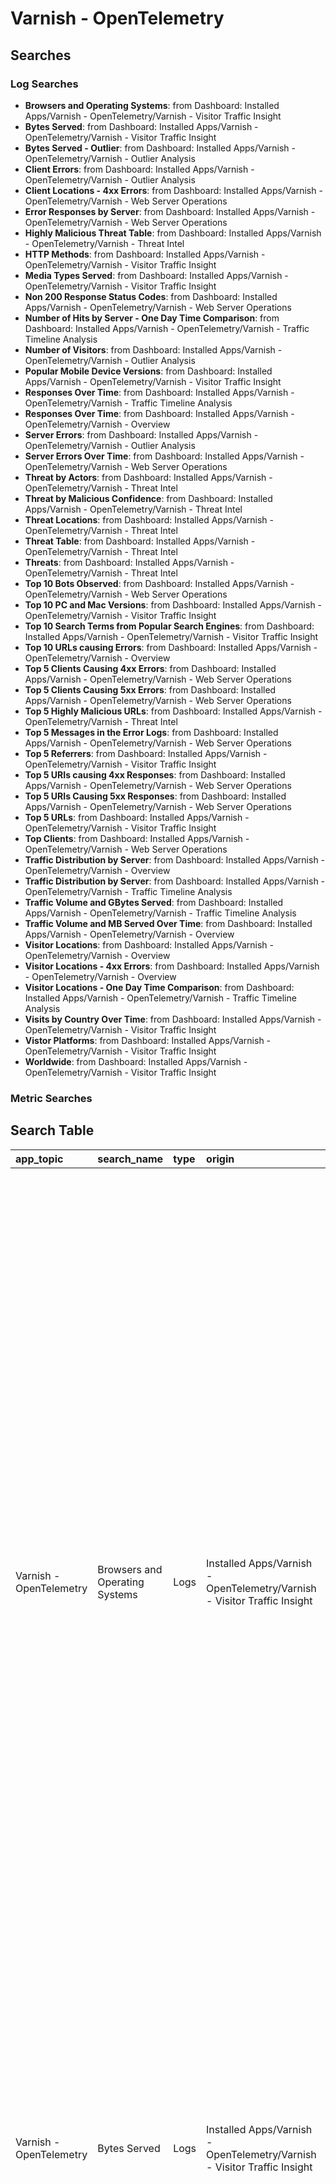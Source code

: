 # Varnish - OpenTelemetry

## Searches

### Log Searches

- **Browsers and Operating Systems**: from Dashboard: Installed Apps/Varnish - OpenTelemetry/Varnish - Visitor Traffic Insight 
- **Bytes Served**: from Dashboard: Installed Apps/Varnish - OpenTelemetry/Varnish - Visitor Traffic Insight 
- **Bytes Served - Outlier**: from Dashboard: Installed Apps/Varnish - OpenTelemetry/Varnish - Outlier Analysis 
- **Client Errors**: from Dashboard: Installed Apps/Varnish - OpenTelemetry/Varnish - Outlier Analysis 
- **Client Locations - 4xx Errors**: from Dashboard: Installed Apps/Varnish - OpenTelemetry/Varnish - Web Server Operations 
- **Error Responses by Server**: from Dashboard: Installed Apps/Varnish - OpenTelemetry/Varnish - Web Server Operations 
- **Highly Malicious Threat Table**: from Dashboard: Installed Apps/Varnish - OpenTelemetry/Varnish - Threat Intel 
- **HTTP Methods**: from Dashboard: Installed Apps/Varnish - OpenTelemetry/Varnish - Visitor Traffic Insight 
- **Media Types Served**: from Dashboard: Installed Apps/Varnish - OpenTelemetry/Varnish - Visitor Traffic Insight 
- **Non 200 Response Status Codes**: from Dashboard: Installed Apps/Varnish - OpenTelemetry/Varnish - Web Server Operations 
- **Number of Hits by Server - One Day Time Comparison**: from Dashboard: Installed Apps/Varnish - OpenTelemetry/Varnish  - Traffic Timeline Analysis 
- **Number of Visitors**: from Dashboard: Installed Apps/Varnish - OpenTelemetry/Varnish - Outlier Analysis 
- **Popular Mobile Device Versions**: from Dashboard: Installed Apps/Varnish - OpenTelemetry/Varnish - Visitor Traffic Insight 
- **Responses Over Time**: from Dashboard: Installed Apps/Varnish - OpenTelemetry/Varnish  - Traffic Timeline Analysis 
- **Responses Over Time**: from Dashboard: Installed Apps/Varnish - OpenTelemetry/Varnish - Overview 
- **Server Errors**: from Dashboard: Installed Apps/Varnish - OpenTelemetry/Varnish - Outlier Analysis 
- **Server Errors Over Time**: from Dashboard: Installed Apps/Varnish - OpenTelemetry/Varnish - Web Server Operations 
- **Threat by Actors**: from Dashboard: Installed Apps/Varnish - OpenTelemetry/Varnish - Threat Intel 
- **Threat by Malicious Confidence**: from Dashboard: Installed Apps/Varnish - OpenTelemetry/Varnish - Threat Intel 
- **Threat Locations**: from Dashboard: Installed Apps/Varnish - OpenTelemetry/Varnish - Threat Intel 
- **Threat Table**: from Dashboard: Installed Apps/Varnish - OpenTelemetry/Varnish - Threat Intel 
- **Threats**: from Dashboard: Installed Apps/Varnish - OpenTelemetry/Varnish - Threat Intel 
- **Top 10 Bots Observed**: from Dashboard: Installed Apps/Varnish - OpenTelemetry/Varnish - Web Server Operations 
- **Top 10 PC and Mac Versions**: from Dashboard: Installed Apps/Varnish - OpenTelemetry/Varnish - Visitor Traffic Insight 
- **Top 10 Search Terms from Popular Search Engines**: from Dashboard: Installed Apps/Varnish - OpenTelemetry/Varnish - Visitor Traffic Insight 
- **Top 10 URLs causing Errors**: from Dashboard: Installed Apps/Varnish - OpenTelemetry/Varnish - Overview 
- **Top 5 Clients Causing 4xx Errors**: from Dashboard: Installed Apps/Varnish - OpenTelemetry/Varnish - Web Server Operations 
- **Top 5 Clients Causing 5xx Errors**: from Dashboard: Installed Apps/Varnish - OpenTelemetry/Varnish - Web Server Operations 
- **Top 5 Highly Malicious URLs**: from Dashboard: Installed Apps/Varnish - OpenTelemetry/Varnish - Threat Intel 
- **Top 5 Messages in the Error Logs**: from Dashboard: Installed Apps/Varnish - OpenTelemetry/Varnish - Web Server Operations 
- **Top 5 Referrers**: from Dashboard: Installed Apps/Varnish - OpenTelemetry/Varnish - Visitor Traffic Insight 
- **Top 5 URIs causing 4xx Responses**: from Dashboard: Installed Apps/Varnish - OpenTelemetry/Varnish - Web Server Operations 
- **Top 5 URIs Causing 5xx Responses**: from Dashboard: Installed Apps/Varnish - OpenTelemetry/Varnish - Web Server Operations 
- **Top 5 URLs**: from Dashboard: Installed Apps/Varnish - OpenTelemetry/Varnish - Visitor Traffic Insight 
- **Top Clients**: from Dashboard: Installed Apps/Varnish - OpenTelemetry/Varnish - Web Server Operations 
- **Traffic Distribution by Server**: from Dashboard: Installed Apps/Varnish - OpenTelemetry/Varnish - Overview 
- **Traffic Distribution by Server**: from Dashboard: Installed Apps/Varnish - OpenTelemetry/Varnish  - Traffic Timeline Analysis 
- **Traffic Volume and GBytes Served**: from Dashboard: Installed Apps/Varnish - OpenTelemetry/Varnish  - Traffic Timeline Analysis 
- **Traffic Volume and MB Served Over Time**: from Dashboard: Installed Apps/Varnish - OpenTelemetry/Varnish - Overview 
- **Visitor Locations**: from Dashboard: Installed Apps/Varnish - OpenTelemetry/Varnish - Overview 
- **Visitor Locations - 4xx Errors**: from Dashboard: Installed Apps/Varnish - OpenTelemetry/Varnish - Overview 
- **Visitor Locations - One Day Time Comparison**: from Dashboard: Installed Apps/Varnish - OpenTelemetry/Varnish  - Traffic Timeline Analysis 
- **Visits by Country Over Time**: from Dashboard: Installed Apps/Varnish - OpenTelemetry/Varnish - Visitor Traffic Insight 
- **Vistor Platforms**: from Dashboard: Installed Apps/Varnish - OpenTelemetry/Varnish - Visitor Traffic Insight 
- **Worldwide**: from Dashboard: Installed Apps/Varnish - OpenTelemetry/Varnish - Visitor Traffic Insight

### Metric Searches


## Search Table

|app\_topic|search\_name|type|origin|search|
|:--|:--|:--|:--|:--|
|Varnish - OpenTelemetry|Browsers and Operating Systems|Logs|Installed Apps/Varnish - OpenTelemetry/Varnish - Visitor Traffic Insight|sumo.datasource=varnish webengine.system=varnish webengine.cluster.name={{webengine.cluster.name}} \| json "log" as \_rawlog nodrop <br />\| if (isEmpty(\_rawlog), \_raw, \_rawlog) as \_raw<br />\| parse regex "(?\<client\_ip\>\\d{1,3}\\.\\d{1,3}\\.\\d{1,3}\\.\\d{1,3})\\s+(?\<logname\>\\S+)\\s+(?\<user\>[\\S]+)\\s+\\[" nodrop<br />\| parse regex "(?\<client\_ip\>\\d{1,3}\\.\\d{1,3}\\.\\d{1,3}\\.\\d{1,3})\\s+(?\<local\_ip\>\\d{1,3}\\.\\d{1,3}\\.\\d{1,3}\\.\\d{1,3})\\s+(?\<logname\>\\S+)\\s+(?\<user\>[\\S]+)\\s+\\[" nodrop<br />\| parse regex "\\s+\\[(?\<date\>[^\\]]+)\\]\\s+\\"(?\<method\>\\w+)\\s+(?\<uri\>\\S+)\\s+(?\<protocol\>\\S+)\\"\\s+(?\<status\_code\>\\d+)\\s+(?\<size\>[\\d-]+)" nodrop<br />\| parse regex "\\"(?\<referrer\>http[s]{0,1}:[^\\"]+)\\"\\s+\\"(?\<agent\>[^\\"]+?)\\""<br />\| if (agent matches "\*Windows \*" OR agent matches "\*Win32\*" OR agent matches "\*Win64\*","Windows","") as OS <br />\| if (agent matches "\*Macintosh\*" OR agent matches "\*Darwin/\*" OR agent matches "\*Mac OS\*","MacOS",OS) as OS <br />\| if (agent matches "\* CrOS \*","Chrome OS",OS) as OS<br />\| if (agent matches "\*Linux\*","Linux",OS) as OS <br />\| if (agent matches "\*iPad\*","iPad",OS) as OS <br />\| if (agent matches "\*iPhone\*","iPhone",OS) as OS <br />\|  if (agent matches "\*Android\*","Android",OS) as OS <br />\| if (agent matches "\*Windows Phone\*","Windows Phone",OS) as OS <br />\| if (OS == "","Other",OS) as OS <br />\| if (agent matches "Mozilla/\*; rv:\*)\*","Mozilla","") as Browser<br />\| if (agent matches "\*MSIE\*","Internet Explorer",Browser) as Browser <br />\| if (agent matches "\*Firefox\*","Firefox",Browser) as Browser <br />\| if (agent matches "\*Safari\*","Safari",Browser) as Browser <br />\| if (OS=="Android" AND agent matches "\*WebKit\*","WebKit",Browser) as Browser<br />\| if ((OS=="iPhone" OR OS=="iPad") AND (agent matches "\*Mobile/\*" OR agent matches "\*AppleWebKit\*(KHTML\*Gecko)\*"),"Mobile Safari",Browser) as Browser<br />\| if (browser ="" AND OS=="MacOS" AND agent matches "Mozilla/\* (Macintosh;\*(KHTML, like Gecko)\*","Safari",Browser) as Browser <br />\| if (agent matches "\*MobileSafari/\*","Mobile Safari",Browser) as Browser<br />\| if (agent matches "\*Chrome\*","Chrome",Browser) as Browser <br />\| if (agent matches "Opera\*","Opera",Browser) as Browser <br />\| if (agent matches "Dolphin\*","Dolphin",Browser) as Browser <br />\|  if (Browser == "","Other",Browser) as Browser  <br />\| count by OS,browser<br />\| transpose row os column browser as \*|
|Varnish - OpenTelemetry|Bytes Served|Logs|Installed Apps/Varnish - OpenTelemetry/Varnish - Visitor Traffic Insight|sumo.datasource=varnish webengine.system=varnish webengine.cluster.name={{webengine.cluster.name}} \| json "log" as \_rawlog nodrop <br />\| if (isEmpty(\_rawlog), \_raw, \_rawlog) as \_raw<br />\| parse regex "(?\<client\_ip\>\\d{1,3}\\.\\d{1,3}\\.\\d{1,3}\\.\\d{1,3})\\s+(?\<logname\>\\S+)\\s+(?\<user\>[\\S]+)\\s+\\[" nodrop<br />\| parse regex "(?\<client\_ip\>\\d{1,3}\\.\\d{1,3}\\.\\d{1,3}\\.\\d{1,3})\\s+(?\<local\_ip\>\\d{1,3}\\.\\d{1,3}\\.\\d{1,3}\\.\\d{1,3})\\s+(?\<logname\>\\S+)\\s+(?\<user\>[\\S]+)\\s+\\[" nodrop<br />\| parse regex "\\s+\\[(?\<date\>[^\\]]+)\\]\\s+\\"(?\<method\>\\w+)\\s+(?\<uri\>\\S+)\\s+(?\<protocol\>\\S+)\\"\\s+(?\<status\_code\>\\d+)\\s+(?\<size\>[\\d-]+)" nodrop<br />\| parse regex "\\"(?\<referrer\>http[s]{0,1}:[^\\"]+)\\"\\s+\\"(?\<agent\>[^\\"]+?)\\""<br />\| where size != "-" and size != ""<br />\| num(size) as size<br />\| sum(size) as Bytes\_Served|
|Varnish - OpenTelemetry|Bytes Served - Outlier|Logs|Installed Apps/Varnish - OpenTelemetry/Varnish - Outlier Analysis|sumo.datasource=varnish webengine.system=varnish webengine.cluster.name={{webengine.cluster.name}} \| json "log" as \_rawlog nodrop <br />\| if (isEmpty(\_rawlog), \_raw, \_rawlog) as \_raw<br />\| parse regex "(?\<remote\_ip\>\\d{1,3}\\.\\d{1,3}\\.\\d{1,3}\\.\\d{1,3})\\s+(?\<logname\>\\S+)\\s+(?\<user\>[\\S]+)\\s+\\[" nodrop<br />\| parse regex "(?\<remote\_ip\>\\d{1,3}\\.\\d{1,3}\\.\\d{1,3}\\.\\d{1,3})\\s+(?\<local\_ip\>\\d{1,3}\\.\\d{1,3}\\.\\d{1,3}\\.\\d{1,3})\\s+(?\<logname\>\\S+)\\s+(?\<user\>[\\S]+)\\s+\\[" nodrop<br />\| parse regex "\\s+\\[(?\<date\>[^\\]]+)\\]\\s+\\"(?\<method\>\\w+)\\s+(?\<uri\>\\S+)\\s+(?\<protocol\>\\S+)\\"\\s+(?\<status\_code\>\\d+)\\s+(?\<size\>[\\d-]+)" nodrop<br />\| parse regex "\\"(?\<referrer\>http[s]{0,1}:[^\\"]+)\\"\\s+\\"(?\<agent\>[^\\"]+?)\\""<br />\| where size != "-" and !isEmpty(size)<br />\| number(size)<br />\| (size/(1024\*1024)) as mbytes <br />\| timeslice {{timeslice}}<br />\| sum(mbytes) as mbytes by \_timeslice <br />\| sort \_timeslice asc<br />\| outlier mbytes window={{window}}, threshold={{threshold}}, consecutive={{consecutive}}, direction=+|
|Varnish - OpenTelemetry|Client Errors|Logs|Installed Apps/Varnish - OpenTelemetry/Varnish - Outlier Analysis|sumo.datasource=varnish webengine.system=varnish webengine.cluster.name={{webengine.cluster.name}} \| json "log" as \_rawlog nodrop <br />\| if (isEmpty(\_rawlog), \_raw, \_rawlog) as \_raw<br />\| parse regex "(?\<remote\_ip\>\\d{1,3}\\.\\d{1,3}\\.\\d{1,3}\\.\\d{1,3})\\s+(?\<logname\>\\S+)\\s+(?\<user\>[\\S]+)\\s+\\[" nodrop<br />\| parse regex "(?\<remote\_ip\>\\d{1,3}\\.\\d{1,3}\\.\\d{1,3}\\.\\d{1,3})\\s+(?\<local\_ip\>\\d{1,3}\\.\\d{1,3}\\.\\d{1,3}\\.\\d{1,3})\\s+(?\<logname\>\\S+)\\s+(?\<user\>[\\S]+)\\s+\\[" nodrop<br />\| parse regex "\\s+\\[(?\<date\>[^\\]]+)\\]\\s+\\"(?\<method\>\\w+)\\s+(?\<uri\>\\S+)\\s+(?\<protocol\>\\S+)\\"\\s+(?\<status\_code\>\\d+)\\s+(?\<size\>[\\d-]+)" nodrop<br />\| parse regex "\\"(?\<referrer\>http[s]{0,1}:[^\\"]+)\\"\\s+\\"(?\<agent\>[^\\"]+?)\\""<br />\| if(status\_code matches "4\*", 1, 0) as client\_errors <br />\| timeslice {{timeslice}}<br />\| count as client\_errors by \_timeslice<br />\| sort \_timeslice asc<br />\| outlier client\_errors window={{window}}, threshold={{threshold}}, consecutive={{consecutive}}, direction=+|
|Varnish - OpenTelemetry|Client Locations - 4xx Errors|Logs|Installed Apps/Varnish - OpenTelemetry/Varnish - Web Server Operations|sumo.datasource=varnish webengine.system=varnish webengine.cluster.name={{webengine.cluster.name}} \| json "log" as \_rawlog nodrop <br />\| if (isEmpty(\_rawlog), \_raw, \_rawlog) as \_raw<br />\| parse regex "(?\<client\_ip\>\\d{1,3}\\.\\d{1,3}\\.\\d{1,3}\\.\\d{1,3})\\s+(?\<logname\>\\S+)\\s+(?\<user\>[\\S]+)\\s+\\[" nodrop<br />\| parse regex "(?\<client\_ip\>\\d{1,3}\\.\\d{1,3}\\.\\d{1,3}\\.\\d{1,3})\\s+(?\<local\_ip\>\\d{1,3}\\.\\d{1,3}\\.\\d{1,3}\\.\\d{1,3})\\s+(?\<logname\>\\S+)\\s+(?\<user\>[\\S]+)\\s+\\[" nodrop<br />\| parse regex "\\s+\\[(?\<date\>[^\\]]+)\\]\\s+\\"(?\<method\>\\w+)\\s+(?\<uri\>\\S+)\\s+(?\<protocol\>\\S+)\\"\\s+(?\<status\_code\>\\d+)\\s+(?\<size\>[\\d-]+)" nodrop<br />\| parse regex "\\"(?\<referrer\>http[s]{0,1}:[^\\"]+)\\"\\s+\\"(?\<agent\>[^\\"]+?)\\""<br />\| where status\_code matches "4\*" <br />\|  lookup latitude, longitude, country\_code, country\_name, region, city, postal\_code from geo://location on ip = client\_ip<br />\| count by latitude, longitude, country\_code, country\_name, region, city, postal\_code<br />\| sort \_count|
|Varnish - OpenTelemetry|Error Responses by Server|Logs|Installed Apps/Varnish - OpenTelemetry/Varnish - Web Server Operations|sumo.datasource=varnish webengine.system=varnish webengine.cluster.name={{webengine.cluster.name}} \| json "log" as \_rawlog nodrop <br />\| if (isEmpty(\_rawlog), \_raw, \_rawlog) as \_raw<br />\| parse regex "(?\<client\_ip\>\\d{1,3}\\.\\d{1,3}\\.\\d{1,3}\\.\\d{1,3})\\s+(?\<logname\>\\S+)\\s+(?\<user\>[\\S]+)\\s+\\[" nodrop<br />\| parse regex "(?\<client\_ip\>\\d{1,3}\\.\\d{1,3}\\.\\d{1,3}\\.\\d{1,3})\\s+(?\<local\_ip\>\\d{1,3}\\.\\d{1,3}\\.\\d{1,3}\\.\\d{1,3})\\s+(?\<logname\>\\S+)\\s+(?\<user\>[\\S]+)\\s+\\[" nodrop<br />\| parse regex "\\s+\\[(?\<date\>[^\\]]+)\\]\\s+\\"(?\<method\>\\w+)\\s+(?\<uri\>\\S+)\\s+(?\<protocol\>\\S+)\\"\\s+(?\<status\_code\>\\d+)\\s+(?\<size\>[\\d-]+)" nodrop<br />\| parse regex "\\"(?\<referrer\>http[s]{0,1}:[^\\"]+)\\"\\s+\\"(?\<agent\>[^\\"]+?)\\""<br />\| num(status\_code)<br />\| where status\_code \>= 400<br />\| timeslice 5m<br />\| count as count by \_timeslice,host.name<br />\| transpose row \_timeslice column host.name|
|Varnish - OpenTelemetry|Highly Malicious Threat Table|Logs|Installed Apps/Varnish - OpenTelemetry/Varnish - Threat Intel|sumo.datasource=varnish webengine.system=varnish webengine.cluster.name={{webengine.cluster.name}} \| json "log" as \_rawlog nodrop <br />\| if (isEmpty(\_rawlog), \_raw, \_rawlog) as \_raw<br />\| parse regex "(?\<remote\_ip\>\\d{1,3}\\.\\d{1,3}\\.\\d{1,3}\\.\\d{1,3})\\s+(?\<logname\>\\S+)\\s+(?\<user\>[\\S]+)\\s+\\[" nodrop<br />\| parse regex "(?\<remote\_ip\>\\d{1,3}\\.\\d{1,3}\\.\\d{1,3}\\.\\d{1,3})\\s+(?\<local\_ip\>\\d{1,3}\\.\\d{1,3}\\.\\d{1,3}\\.\\d{1,3})\\s+(?\<logname\>\\S+)\\s+(?\<user\>[\\S]+)\\s+\\[" nodrop<br />\| parse regex "\\s+\\[(?\<date\>[^\\]]+)\\]\\s+\\"(?\<method\>\\w+)\\s+(?\<uri\>\\S+)\\s+(?\<protocol\>\\S+)\\"\\s+(?\<status\_code\>\\d+)\\s+(?\<size\>[\\d-]+)" nodrop<br />\| parse regex "\\"(?\<referrer\>http[s]{0,1}:[^\\"]+)\\"\\s+\\"(?\<agent\>[^\\"]+?)\\""<br />\| lookup type, actor, raw, threatlevel as Malicious\_Confidence from sumo://threat/cs on threat=remote\_ip <br />\| where  type="ip\_address" and !isNull(Malicious\_Confidence)<br />\| json field=raw "labels[\*].name" as label\_name <br />\| replace(label\_name, "\\\\/","-\>") as label\_name<br />\| replace(label\_name, "\\""," ") as label\_name<br />\| if (isEmpty(actor), "Unassigned", actor) as Actor<br />\| where Malicious\_Confidence matches "high"<br />\| count as count by Malicious\_Confidence, Actor, remote\_ip, status\_code, uri<br />\| sort by count<br />\| limit 20|
|Varnish - OpenTelemetry|HTTP Methods|Logs|Installed Apps/Varnish - OpenTelemetry/Varnish - Visitor Traffic Insight|sumo.datasource=varnish webengine.system=varnish webengine.cluster.name={{webengine.cluster.name}} \| json "log" as \_rawlog nodrop <br />\| if (isEmpty(\_rawlog), \_raw, \_rawlog) as \_raw<br />\| parse regex "(?\<client\_ip\>\\d{1,3}\\.\\d{1,3}\\.\\d{1,3}\\.\\d{1,3})\\s+(?\<logname\>\\S+)\\s+(?\<user\>[\\S]+)\\s+\\[" nodrop<br />\| parse regex "(?\<client\_ip\>\\d{1,3}\\.\\d{1,3}\\.\\d{1,3}\\.\\d{1,3})\\s+(?\<local\_ip\>\\d{1,3}\\.\\d{1,3}\\.\\d{1,3}\\.\\d{1,3})\\s+(?\<logname\>\\S+)\\s+(?\<user\>[\\S]+)\\s+\\[" nodrop<br />\| parse regex "\\s+\\[(?\<date\>[^\\]]+)\\]\\s+\\"(?\<method\>\\w+)\\s+(?\<uri\>\\S+)\\s+(?\<protocol\>\\S+)\\"\\s+(?\<status\_code\>\\d+)\\s+(?\<size\>[\\d-]+)" nodrop<br />\| parse regex "\\"(?\<referrer\>http[s]{0,1}:[^\\"]+)\\"\\s+\\"(?\<agent\>[^\\"]+?)\\""<br />\| count by method|
|Varnish - OpenTelemetry|Media Types Served|Logs|Installed Apps/Varnish - OpenTelemetry/Varnish - Visitor Traffic Insight|sumo.datasource=varnish webengine.system=varnish  webengine.cluster.name={{webengine.cluster.name}} \| json "log" as \_rawlog nodrop <br />\| if (isEmpty(\_rawlog), \_raw, \_rawlog) as \_raw<br />\| parse regex "(?\<client\_ip\>\\d{1,3}\\.\\d{1,3}\\.\\d{1,3}\\.\\d{1,3})\\s+(?\<logname\>\\S+)\\s+(?\<user\>[\\S]+)\\s+\\[" nodrop<br />\| parse regex "(?\<client\_ip\>\\d{1,3}\\.\\d{1,3}\\.\\d{1,3}\\.\\d{1,3})\\s+(?\<local\_ip\>\\d{1,3}\\.\\d{1,3}\\.\\d{1,3}\\.\\d{1,3})\\s+(?\<logname\>\\S+)\\s+(?\<user\>[\\S]+)\\s+\\[" nodrop<br />\| parse regex "\\s+\\[(?\<date\>[^\\]]+)\\]\\s+\\"(?\<method\>\\w+)\\s+(?\<uri\>\\S+)\\s+(?\<protocol\>\\S+)\\"\\s+(?\<status\_code\>\\d+)\\s+(?\<size\>[\\d-]+)" nodrop<br />\| parse regex "\\"(?\<referrer\>http[s]{0,1}:[^\\"]+)\\"\\s+\\"(?\<agent\>[^\\"]+?)\\""<br />\| parse regex field=uri "^[^\\?]+?\\.(?\<type\>[a-zA-Z]{2,4})\$" <br />\| parse regex field=uri "/\\S+?(?\<email\_prefix\>(?:%40\|@)[^.]+?)\\.\\w+" nodrop <br />\| where email\_prefix="" <br />\| count as count by type|
|Varnish - OpenTelemetry|Non 200 Response Status Codes|Logs|Installed Apps/Varnish - OpenTelemetry/Varnish - Web Server Operations|sumo.datasource=varnish webengine.system=varnish webengine.cluster.name={{webengine.cluster.name}} \| json "log" as \_rawlog nodrop <br />\| if (isEmpty(\_rawlog), \_raw, \_rawlog) as \_raw<br />\| parse regex "(?\<client\_ip\>\\d{1,3}\\.\\d{1,3}\\.\\d{1,3}\\.\\d{1,3})\\s+(?\<logname\>\\S+)\\s+(?\<user\>[\\S]+)\\s+\\[" nodrop<br />\| parse regex "(?\<client\_ip\>\\d{1,3}\\.\\d{1,3}\\.\\d{1,3}\\.\\d{1,3})\\s+(?\<local\_ip\>\\d{1,3}\\.\\d{1,3}\\.\\d{1,3}\\.\\d{1,3})\\s+(?\<logname\>\\S+)\\s+(?\<user\>[\\S]+)\\s+\\[" nodrop<br />\| parse regex "\\s+\\[(?\<date\>[^\\]]+)\\]\\s+\\"(?\<method\>\\w+)\\s+(?\<uri\>\\S+)\\s+(?\<protocol\>\\S+)\\"\\s+(?\<status\_code\>\\d+)\\s+(?\<size\>[\\d-]+)" nodrop<br />\| parse regex "\\"(?\<referrer\>http[s]{0,1}:[^\\"]+)\\"\\s+\\"(?\<agent\>[^\\"]+?)\\""<br /> \| where !(status\_code matches "2\*") <br /> \| count as count by status\_code <br />\| sort by count, status\_code asc|
|Varnish - OpenTelemetry|Number of Hits by Server - One Day Time Comparison|Logs|Installed Apps/Varnish - OpenTelemetry/Varnish  - Traffic Timeline Analysis|sumo.datasource=varnish webengine.system=varnish webengine.cluster.name={{webengine.cluster.name}} \| json "log" as \_rawlog nodrop <br />\| if (isEmpty(\_rawlog), \_raw, \_rawlog) as \_raw<br />\| parse regex "(?\<client\_ip\>\\d{1,3}\\.\\d{1,3}\\.\\d{1,3}\\.\\d{1,3})\\s+(?\<logname\>\\S+)\\s+(?\<user\>[\\S]+)\\s+\\[" nodrop<br />\| parse regex "(?\<client\_ip\>\\d{1,3}\\.\\d{1,3}\\.\\d{1,3}\\.\\d{1,3})\\s+(?\<local\_ip\>\\d{1,3}\\.\\d{1,3}\\.\\d{1,3}\\.\\d{1,3})\\s+(?\<logname\>\\S+)\\s+(?\<user\>[\\S]+)\\s+\\[" nodrop<br />\| parse regex "\\s+\\[(?\<date\>[^\\]]+)\\]\\s+\\"(?\<method\>\\w+)\\s+(?\<uri\>\\S+)\\s+(?\<protocol\>\\S+)\\"\\s+(?\<status\_code\>\\d+)\\s+(?\<size\>[\\d-]+)" nodrop<br />\| parse regex "\\"(?\<referrer\>http[s]{0,1}:[^\\"]+)\\"\\s+\\"(?\<agent\>[^\\"]+?)\\""<br />\| count as Number\_of\_Hits by host.name  <br />\| compare with timeshift 1d|
|Varnish - OpenTelemetry|Number of Visitors|Logs|Installed Apps/Varnish - OpenTelemetry/Varnish - Outlier Analysis|sumo.datasource=varnish webengine.system=varnish webengine.cluster.name={{webengine.cluster.name}} \| json "log" as \_rawlog nodrop <br />\| if (isEmpty(\_rawlog), \_raw, \_rawlog) as \_raw<br />\| parse regex "(?\<remote\_ip\>\\d{1,3}\\.\\d{1,3}\\.\\d{1,3}\\.\\d{1,3})\\s+(?\<logname\>\\S+)\\s+(?\<user\>[\\S]+)\\s+\\[" nodrop<br />\| parse regex "(?\<remote\_ip\>\\d{1,3}\\.\\d{1,3}\\.\\d{1,3}\\.\\d{1,3})\\s+(?\<local\_ip\>\\d{1,3}\\.\\d{1,3}\\.\\d{1,3}\\.\\d{1,3})\\s+(?\<logname\>\\S+)\\s+(?\<user\>[\\S]+)\\s+\\[" nodrop<br />\| parse regex "\\s+\\[(?\<date\>[^\\]]+)\\]\\s+\\"(?\<method\>\\w+)\\s+(?\<uri\>\\S+)\\s+(?\<protocol\>\\S+)\\"\\s+(?\<status\_code\>\\d+)\\s+(?\<size\>[\\d-]+)" nodrop<br />\| parse regex "\\"(?\<referrer\>http[s]{0,1}:[^\\"]+)\\"\\s+\\"(?\<agent\>[^\\"]+?)\\""<br />\| where !isEmpty(remote\_ip)<br />\| timeslice {{timeslice}}<br />\| count as hits by \_timeslice <br />\| sort \_timeslice asc<br />\| outlier hits window={{window}}, threshold={{threshold}}, consecutive={{consecutive}}, direction=+|
|Varnish - OpenTelemetry|Popular Mobile Device Versions|Logs|Installed Apps/Varnish - OpenTelemetry/Varnish - Visitor Traffic Insight|sumo.datasource=varnish webengine.system=varnish ( iphone or ipad or android or samsung) webengine.cluster.name={{webengine.cluster.name}} \| json "log" as \_rawlog nodrop <br />\| if (isEmpty(\_rawlog), \_raw, \_rawlog) as \_raw  <br />\| parse regex "\\((?\<device\>iPhone).+? CPU iPhone OS (?\<version\>.+?) like Mac"  nodrop <br />\| parse regex "\\((?\<device\>iPad).+? CPU OS (?\<version\>.+?) like Mac"  nodrop <br />\| parse regex " (?\<device\>Android) (?\<version\>[\\d\\.]+)" nodrop <br />\| parse regex "(?\<device\>SAMSUNG).+?(?\<version\>(?:GT-\\w+\|SGH-\\w+\|SPH-\\w+\|SCH-\\w+))" <br />\| count as count by device,version <br />\| sort count <br />\| limit 10 <br />|
|Varnish - OpenTelemetry|Responses Over Time|Logs|Installed Apps/Varnish - OpenTelemetry/Varnish  - Traffic Timeline Analysis|sumo.datasource=varnish webengine.system=varnish webengine.cluster.name={{webengine.cluster.name}} \| json "log" as \_rawlog nodrop <br />\| if (isEmpty(\_rawlog), \_raw, \_rawlog) as \_raw<br />\| parse regex "(?\<client\_ip\>\\d{1,3}\\.\\d{1,3}\\.\\d{1,3}\\.\\d{1,3})\\s+(?\<logname\>\\S+)\\s+(?\<user\>[\\S]+)\\s+\\[" nodrop<br />\| parse regex "(?\<client\_ip\>\\d{1,3}\\.\\d{1,3}\\.\\d{1,3}\\.\\d{1,3})\\s+(?\<local\_ip\>\\d{1,3}\\.\\d{1,3}\\.\\d{1,3}\\.\\d{1,3})\\s+(?\<logname\>\\S+)\\s+(?\<user\>[\\S]+)\\s+\\[" nodrop<br />\| parse regex "\\s+\\[(?\<date\>[^\\]]+)\\]\\s+\\"(?\<method\>\\w+)\\s+(?\<uri\>\\S+)\\s+(?\<protocol\>\\S+)\\"\\s+(?\<status\_code\>\\d+)\\s+(?\<size\>[\\d-]+)" nodrop<br />\| parse regex "\\"(?\<referrer\>http[s]{0,1}:[^\\"]+)\\"\\s+\\"(?\<agent\>[^\\"]+?)\\""<br />\| if(Status\_Code matches "2\*", 1, 0) as Successes <br />\| if(Status\_Code matches "3\*", 1, 0) as Redirects <br />\| if(status\_code matches "4\*", 1, 0) as Client\_Errors <br />\| if(Status\_Code matches "5\*", 1, 0) as Server\_Errors <br />\| timeslice by 1h <br />\| sum(Successes) as Successes, sum(Client\_Errors) as Client\_Errors,  sum(Redirects) as Redirects, sum(Server\_Errors) as Server\_Errors by \_timeslice<br />\| sort by \_timeslice asc|
|Varnish - OpenTelemetry|Responses Over Time|Logs|Installed Apps/Varnish - OpenTelemetry/Varnish - Overview|sumo.datasource=varnish webengine.system=varnish webengine.cluster.name={{webengine.cluster.name}} \| json "log" as \_rawlog nodrop <br />\| if (isEmpty(\_rawlog), \_raw, \_rawlog) as \_raw<br />\| parse regex "(?\<client\_ip\>\\d{1,3}\\.\\d{1,3}\\.\\d{1,3}\\.\\d{1,3})\\s+(?\<logname\>\\S+)\\s+(?\<user\>[\\S]+)\\s+\\[" nodrop<br />\| parse regex "(?\<remote\_ip\>\\d{1,3}\\.\\d{1,3}\\.\\d{1,3}\\.\\d{1,3})\\s+(?\<local\_ip\>\\d{1,3}\\.\\d{1,3}\\.\\d{1,3}\\.\\d{1,3})\\s+(?\<logname\>\\S+)\\s+(?\<user\>[\\S]+)\\s+\\[" nodrop<br />\| parse regex "\\s+\\[(?\<date\>[^\\]]+)\\]\\s+\\"(?\<method\>\\w+)\\s+(?\<uri\>\\S+)\\s+(?\<protocol\>\\S+)\\"\\s+(?\<status\_code\>\\d+)\\s+(?\<size\>[\\d-]+)" nodrop<br />\| parse regex "\\"(?\<referrer\>http[s]{0,1}:[^\\"\\?]+?)(?:\\"\|\\?)"<br />\| if(status\_code matches "2\*", 1, 0) as successes <br />\| if(status\_code matches "3\*", 1, 0) as redirects <br />\| if(status\_code matches "4\*", 1, 0) as client\_errors <br />\| if(status\_code matches "5\*", 1, 0) as server\_errors <br />\| timeslice by 5m <br />\| sum(successes) as successes, sum(client\_errors) as client\_errors,  sum(redirects) as redirects, sum(server\_errors) as server\_errors by \_timeslice<br />\| sort by \_timeslice asc|
|Varnish - OpenTelemetry|Server Errors|Logs|Installed Apps/Varnish - OpenTelemetry/Varnish - Outlier Analysis|sumo.datasource=varnish webengine.system=varnish webengine.cluster.name={{webengine.cluster.name}} \| json "log" as \_rawlog nodrop <br />\| if (isEmpty(\_rawlog), \_raw, \_rawlog) as \_raw<br />\| parse regex "(?\<remote\_ip\>\\d{1,3}\\.\\d{1,3}\\.\\d{1,3}\\.\\d{1,3})\\s+(?\<logname\>\\S+)\\s+(?\<user\>[\\S]+)\\s+\\[" nodrop<br />\| parse regex "(?\<remote\_ip\>\\d{1,3}\\.\\d{1,3}\\.\\d{1,3}\\.\\d{1,3})\\s+(?\<local\_ip\>\\d{1,3}\\.\\d{1,3}\\.\\d{1,3}\\.\\d{1,3})\\s+(?\<logname\>\\S+)\\s+(?\<user\>[\\S]+)\\s+\\[" nodrop<br />\| parse regex "\\s+\\[(?\<date\>[^\\]]+)\\]\\s+\\"(?\<method\>\\w+)\\s+(?\<uri\>\\S+)\\s+(?\<protocol\>\\S+)\\"\\s+(?\<status\_code\>\\d+)\\s+(?\<size\>[\\d-]+)" nodrop<br />\| parse regex "\\"(?\<referrer\>http[s]{0,1}:[^\\"]+)\\"\\s+\\"(?\<agent\>[^\\"]+?)\\""<br />\| if(status\_code matches "5\*", 1, 0) as server\_errors <br />\| timeslice {{timeslice}}<br />\| count as server\_errors by \_timeslice<br />\| sort \_timeslice asc<br />\| outlier server\_errors window={{window}}, threshold={{threshold}}, consecutive={{consecutive}}, direction=+|
|Varnish - OpenTelemetry|Server Errors Over Time|Logs|Installed Apps/Varnish - OpenTelemetry/Varnish - Web Server Operations|sumo.datasource=varnish webengine.system=varnish webengine.cluster.name={{webengine.cluster.name}} \| json "log" as \_rawlog nodrop <br />\| if (isEmpty(\_rawlog), \_raw, \_rawlog) as \_raw<br />\| parse regex "(?\<client\_ip\>\\d{1,3}\\.\\d{1,3}\\.\\d{1,3}\\.\\d{1,3})\\s+(?\<logname\>\\S+)\\s+(?\<user\>[\\S]+)\\s+\\[" nodrop<br />\| parse regex "(?\<client\_ip\>\\d{1,3}\\.\\d{1,3}\\.\\d{1,3}\\.\\d{1,3})\\s+(?\<local\_ip\>\\d{1,3}\\.\\d{1,3}\\.\\d{1,3}\\.\\d{1,3})\\s+(?\<logname\>\\S+)\\s+(?\<user\>[\\S]+)\\s+\\[" nodrop<br />\| parse regex "\\s+\\[(?\<date\>[^\\]]+)\\]\\s+\\"(?\<method\>\\w+)\\s+(?\<uri\>\\S+)\\s+(?\<protocol\>\\S+)\\"\\s+(?\<status\_code\>\\d+)\\s+(?\<size\>[\\d-]+)" nodrop<br />\| parse regex "\\"(?\<referrer\>http[s]{0,1}:[^\\"]+)\\"\\s+\\"(?\<agent\>[^\\"]+?)\\""<br />\| where status\_code matches "5\*"<br />\| timeslice 5m<br />\| count as count by \_timeslice,status\_code<br />\| transpose row \_timeslice column status\_code as \*<br />|
|Varnish - OpenTelemetry|Threat by Actors|Logs|Installed Apps/Varnish - OpenTelemetry/Varnish - Threat Intel|sumo.datasource=varnish webengine.system=varnish webengine.cluster.name={{webengine.cluster.name}} \| json "log" as \_rawlog nodrop <br />\| if (isEmpty(\_rawlog), \_raw, \_rawlog) as \_raw<br />\| parse regex "(?\<remote\_ip\>\\d{1,3}\\.\\d{1,3}\\.\\d{1,3}\\.\\d{1,3})\\s+(?\<logname\>\\S+)\\s+(?\<user\>[\\S]+)\\s+\\[" nodrop<br />\| parse regex "(?\<remote\_ip\>\\d{1,3}\\.\\d{1,3}\\.\\d{1,3}\\.\\d{1,3})\\s+(?\<local\_ip\>\\d{1,3}\\.\\d{1,3}\\.\\d{1,3}\\.\\d{1,3})\\s+(?\<logname\>\\S+)\\s+(?\<user\>[\\S]+)\\s+\\[" nodrop<br />\| parse regex "\\s+\\[(?\<date\>[^\\]]+)\\]\\s+\\"(?\<method\>\\w+)\\s+(?\<uri\>\\S+)\\s+(?\<protocol\>\\S+)\\"\\s+(?\<status\_code\>\\d+)\\s+(?\<size\>[\\d-]+)" nodrop<br />\| parse regex "\\"(?\<referrer\>http[s]{0,1}:[^\\"]+)\\"\\s+\\"(?\<agent\>[^\\"]+?)\\""<br />\| count as ip\_count by remote\_ip<br />\| lookup type, actor, raw, threatlevel as malicious\_confidence from sumo://threat/cs on threat=remote\_ip <br />\| json field=raw "labels[\*].name" as label\_name <br />\| replace(label\_name, "\\\\/","-\>") as label\_name<br />\| replace(label\_name, "\\""," ") as label\_name<br />\| where  type="ip\_address" and !isNull(malicious\_confidence)<br />\| if (isEmpty(actor), "Unassigned", actor) as Actor<br />\|sum (ip\_count) as threat\_count by Actor|
|Varnish - OpenTelemetry|Threat by Malicious Confidence|Logs|Installed Apps/Varnish - OpenTelemetry/Varnish - Threat Intel|sumo.datasource=varnish webengine.system=varnish webengine.cluster.name={{webengine.cluster.name}} \| json "log" as \_rawlog nodrop <br />\| if (isEmpty(\_rawlog), \_raw, \_rawlog) as \_raw<br />\| parse regex "(?\<remote\_ip\>\\d{1,3}\\.\\d{1,3}\\.\\d{1,3}\\.\\d{1,3})\\s+(?\<logname\>\\S+)\\s+(?\<user\>[\\S]+)\\s+\\[" nodrop<br />\| parse regex "(?\<remote\_ip\>\\d{1,3}\\.\\d{1,3}\\.\\d{1,3}\\.\\d{1,3})\\s+(?\<local\_ip\>\\d{1,3}\\.\\d{1,3}\\.\\d{1,3}\\.\\d{1,3})\\s+(?\<logname\>\\S+)\\s+(?\<user\>[\\S]+)\\s+\\[" nodrop<br />\| parse regex "\\s+\\[(?\<date\>[^\\]]+)\\]\\s+\\"(?\<method\>\\w+)\\s+(?\<uri\>\\S+)\\s+(?\<protocol\>\\S+)\\"\\s+(?\<status\_code\>\\d+)\\s+(?\<size\>[\\d-]+)" nodrop<br />\| parse regex "\\"(?\<referrer\>http[s]{0,1}:[^\\"]+)\\"\\s+\\"(?\<agent\>[^\\"]+?)\\""<br />\| count as ip\_count by remote\_ip<br />\| lookup type, actor, raw, threatlevel as malicious\_confidence from sumo://threat/cs on threat=remote\_ip <br />\| json field=raw "labels[\*].name" as label\_name <br />\| replace(label\_name, "\\\\/","-\>") as label\_name<br />\| replace(label\_name, "\\""," ") as label\_name<br />\| where  type="ip\_address" and !isNull(malicious\_confidence)<br />\| if (isEmpty(actor), "Unassigned", actor) as Actor<br />\|sum (ip\_count) as threat\_count by malicious\_confidence|
|Varnish - OpenTelemetry|Threat Locations|Logs|Installed Apps/Varnish - OpenTelemetry/Varnish - Threat Intel|sumo.datasource=varnish webengine.system=varnish webengine.cluster.name={{webengine.cluster.name}} \| json "log" as \_rawlog nodrop <br />\| if (isEmpty(\_rawlog), \_raw, \_rawlog) as \_raw<br />\| parse regex "(?\<client\_ip\>\\d{1,3}\\.\\d{1,3}\\.\\d{1,3}\\.\\d{1,3})\\s+(?\<logname\>\\S+)\\s+(?\<user\>[\\S]+)\\s+\\[" nodrop<br />\| parse regex "(?\<client\_ip\>\\d{1,3}\\.\\d{1,3}\\.\\d{1,3}\\.\\d{1,3})\\s+(?\<local\_ip\>\\d{1,3}\\.\\d{1,3}\\.\\d{1,3}\\.\\d{1,3})\\s+(?\<logname\>\\S+)\\s+(?\<user\>[\\S]+)\\s+\\[" nodrop<br />\| parse regex "\\s+\\[(?\<date\>[^\\]]+)\\]\\s+\\"(?\<method\>\\w+)\\s+(?\<uri\>\\S+)\\s+(?\<protocol\>\\S+)\\"\\s+(?\<status\_code\>\\d+)\\s+(?\<size\>[\\d-]+)" nodrop<br />\| parse regex "\\"(?\<referrer\>http[s]{0,1}:[^\\"]+)\\"\\s+\\"(?\<agent\>[^\\"]+?)\\""<br />\| count as ip\_count by client\_ip<br />\| lookup type, actor, raw, threatlevel as malicious\_confidence from sumo://threat/cs on threat=client\_ip <br />\| json field=raw "labels[\*].name" as label\_name <br />\| replace(label\_name, "\\\\/","-\>") as label\_name<br />\| replace(label\_name, "\\""," ") as label\_name<br />\| where type="ip\_address" and !isNull(malicious\_confidence)<br />\| count by client\_ip<br />\| lookup latitude, longitude, country\_code, country\_name, region, city, postal\_code from geo://location on ip = client\_ip<br />\| count by latitude, longitude, country\_code, country\_name, region, city, postal\_code<br />\| sort \_count|
|Varnish - OpenTelemetry|Threat Table|Logs|Installed Apps/Varnish - OpenTelemetry/Varnish - Threat Intel|sumo.datasource=varnish webengine.system=varnish webengine.cluster.name={{webengine.cluster.name}} \| json "log" as \_rawlog nodrop <br />\| if (isEmpty(\_rawlog), \_raw, \_rawlog) as \_raw<br />\| parse regex "(?\<remote\_ip\>\\d{1,3}\\.\\d{1,3}\\.\\d{1,3}\\.\\d{1,3})\\s+(?\<logname\>\\S+)\\s+(?\<user\>[\\S]+)\\s+\\[" nodrop<br />\| parse regex "(?\<remote\_ip\>\\d{1,3}\\.\\d{1,3}\\.\\d{1,3}\\.\\d{1,3})\\s+(?\<local\_ip\>\\d{1,3}\\.\\d{1,3}\\.\\d{1,3}\\.\\d{1,3})\\s+(?\<logname\>\\S+)\\s+(?\<user\>[\\S]+)\\s+\\[" nodrop<br />\| parse regex "\\s+\\[(?\<date\>[^\\]]+)\\]\\s+\\"(?\<method\>\\w+)\\s+(?\<uri\>\\S+)\\s+(?\<protocol\>\\S+)\\"\\s+(?\<status\_code\>\\d+)\\s+(?\<size\>[\\d-]+)" nodrop<br />\| parse regex "\\"(?\<referrer\>http[s]{0,1}:[^\\"]+)\\"\\s+\\"(?\<agent\>[^\\"]+?)\\""<br />\| lookup type, actor, raw, threatlevel as Malicious\_Confidence from sumo://threat/cs on threat=remote\_ip <br />\| where  type="ip\_address" and !isNull(Malicious\_Confidence)<br />\| json field=raw "labels[\*].name" as label\_name <br />\| replace(label\_name, "\\\\/","-\>") as label\_name<br />\| replace(label\_name, "\\""," ") as label\_name<br />\| if (isEmpty(actor), "Unassigned", actor) as Actor<br />\| where Malicious\_Confidence matches "high"<br />\| count as count by Malicious\_Confidence, Actor, remote\_ip, status\_code, uri,referrer,agent<br />\| sort by count<br />\| limit 50|
|Varnish - OpenTelemetry|Threats|Logs|Installed Apps/Varnish - OpenTelemetry/Varnish - Threat Intel|sumo.datasource=varnish webengine.system=varnish webengine.cluster.name={{webengine.cluster.name}} \| json "log" as \_rawlog nodrop <br />\| if (isEmpty(\_rawlog), \_raw, \_rawlog) as \_raw<br />\| parse regex "(?\<remote\_ip\>\\d{1,3}\\.\\d{1,3}\\.\\d{1,3}\\.\\d{1,3})\\s+(?\<logname\>\\S+)\\s+(?\<user\>[\\S]+)\\s+\\[" nodrop<br />\| parse regex "(?\<remote\_ip\>\\d{1,3}\\.\\d{1,3}\\.\\d{1,3}\\.\\d{1,3})\\s+(?\<local\_ip\>\\d{1,3}\\.\\d{1,3}\\.\\d{1,3}\\.\\d{1,3})\\s+(?\<logname\>\\S+)\\s+(?\<user\>[\\S]+)\\s+\\[" nodrop<br />\| parse regex "\\s+\\[(?\<date\>[^\\]]+)\\]\\s+\\"(?\<method\>\\w+)\\s+(?\<uri\>\\S+)\\s+(?\<protocol\>\\S+)\\"\\s+(?\<status\_code\>\\d+)\\s+(?\<size\>[\\d-]+)" nodrop<br />\| parse regex "\\"(?\<referrer\>http[s]{0,1}:[^\\"]+)\\"\\s+\\"(?\<agent\>[^\\"]+?)\\""<br />\| count as ip\_count by remote\_ip<br />\| lookup type, actor, raw, threatlevel as malicious\_confidence from sumo://threat/cs on threat=remote\_ip <br />\| json field=raw "labels[\*].name" as label\_name <br />\| replace(label\_name, "\\\\/","-\>") as label\_name<br />\| replace(label\_name, "\\""," ") as label\_name<br />\| where  type="ip\_address" and !isNull(malicious\_confidence)<br />\| if (isEmpty(actor), "Unassigned", actor) as Actor<br />\|sum (ip\_count) as threat\_count|
|Varnish - OpenTelemetry|Top 10 Bots Observed|Logs|Installed Apps/Varnish - OpenTelemetry/Varnish - Web Server Operations|sumo.datasource=varnish webengine.system=varnish ("Googlebot" OR "AskJeeves" OR "Digger" OR "Lycos"<br />OR "msnbot" OR "Inktomi Slurp" OR "Yahoo" OR "Nutch" OR "bingbot" OR<br />"BingPreview" OR "Mediapartners-Google" OR "proximic" OR "AhrefsBot" OR<br />"AdsBot-Google" OR "Ezooms" OR "AddThis.com" OR "facebookexternalhit" OR<br />"MetaURI" OR "Feedfetcher-Google" OR "PaperLiBot" OR "TweetmemeBot" OR<br />"Sogou web spider" OR "GoogleProducer" OR "RockmeltEmbedder" OR<br />"ShareThisFetcher" OR "YandexBot" OR "rogerbot-crawler" OR "ShowyouBot" OR "Baiduspider" OR "Sosospider" OR "Exabot") webengine.cluster.name={{webengine.cluster.name}} \| json "log" as \_rawlog nodrop <br />\| if (isEmpty(\_rawlog), \_raw, \_rawlog) as \_raw<br />\| parse regex "(?\<client\_ip\>\\d{1,3}\\.\\d{1,3}\\.\\d{1,3}\\.\\d{1,3})\\s+(?\<logname\>\\S+)\\s+(?\<user\>[\\S]+)\\s+\\[" nodrop<br />\| parse regex "(?\<client\_ip\>\\d{1,3}\\.\\d{1,3}\\.\\d{1,3}\\.\\d{1,3})\\s+(?\<local\_ip\>\\d{1,3}\\.\\d{1,3}\\.\\d{1,3}\\.\\d{1,3})\\s+(?\<logname\>\\S+)\\s+(?\<user\>[\\S]+)\\s+\\[" nodrop<br />\| parse regex "\\s+\\[(?\<date\>[^\\]]+)\\]\\s+\\"(?\<method\>\\w+)\\s+(?\<uri\>\\S+)\\s+(?\<protocol\>\\S+)\\"\\s+(?\<status\_code\>\\d+)\\s+(?\<size\>[\\d-]+)" nodrop<br />\| parse regex "\\"(?\<referrer\>http[s]{0,1}:[^\\"]+)\\"\\s+\\"(?\<agent\>[^\\"]+?)\\""<br />\| parse regex field=agent "(?\<bot\_name\>facebook)externalhit?\\W+" nodrop<br />\| parse regex field=agent "Feedfetcher-(?\<bot\_name\>Google?)\\S+" nodrop<br />\| parse regex field=agent "(?\<bot\_name\>PaperLiBot?)/.+" nodrop<br />\| parse regex field=agent "(?\<bot\_name\>TweetmemeBot?)/.+" nodrop<br />\| parse regex field=agent "(?\<bot\_name\>msn?)bot\\W" nodrop<br />\| parse regex field=agent "(?\<bot\_name\>Nutch?)-.+" nodrop<br />\| parse regex field=agent "(?\<bot\_name\>Google?)bot\\W" nodrop<br />\| parse regex field=agent "Feedfetcher-(?\<bot\_name\>Google?)\\W" nodrop<br />\| parse regex field=agent "(?\<bot\_name\>Yahoo?)!\\s+Slurp[;/].+" nodrop<br />\| parse regex field=agent "(?\<bot\_name\>bing?)bot\\W" nodrop<br />\| parse regex field=agent "(?\<bot\_name\>Bing?)Preview\\W" nodrop<br />\| parse regex field=agent "(?\<bot\_name\>Sogou?)\\s+web\\s" nodrop<br />\| parse regex field=agent "(?\<bot\_name\>Yandex?)Bot\\W" nodrop<br />\| parse regex field=agent "(?\<bot\_name\>rogerbot?)\\W" nodrop<br />\| parse regex field=agent "(?\<bot\_name\>AddThis\\.com?)\\s+robot\\s+" nodrop<br />\| parse regex field=agent "(?\<bot\_name\>ShareThis?)Fetcher/.+" nodrop<br />\| parse regex field=agent "(?\<bot\_name\>Ahrefs?)Bot/.+" nodrop<br />\| parse regex field=agent "(?\<bot\_name\>MetaURI?)\\s+API/.+" nodrop<br />\| parse regex field=agent "(?\<bot\_name\>Showyou?)Bot\\s+" nodrop<br />\| parse regex field=agent "(?\<bot\_name\>Google?)Producer;" nodrop<br />\| parse regex field=agent "(?\<bot\_name\>Ezooms?)\\W" nodrop<br />\| parse regex field=agent "(?\<bot\_name\>Rockmelt?)Embedder\\s+" nodrop <br />\| parse regex field=agent "(?\<bot\_name\>Sosospider?)\\W" nodrop <br />\| parse regex field=agent "(?\<bot\_name\>Baidu?)spider" nodrop<br />\| parse regex field=agent "(?\<bot\_name\>Exabot?)\\W"<br />\| where bot\_name != ""<br />\| if (bot\_name="bing","Bing",bot\_name) as bot\_name<br />\| count as count by bot\_name<br />\| sort by count <br />//\| limit 10|
|Varnish - OpenTelemetry|Top 10 PC and Mac Versions|Logs|Installed Apps/Varnish - OpenTelemetry/Varnish - Visitor Traffic Insight|sumo.datasource=varnish webengine.system=varnish ("macintosh" OR "mac os" OR "windows" OR "i686" or "PC" or ("Linux" AND !android)) webengine.cluster.name={{webengine.cluster.name}} \| json "log" as \_rawlog nodrop <br />\| if (isEmpty(\_rawlog), \_raw, \_rawlog) as \_raw<br />\| parse regex "(?\<client\_ip\>\\d{1,3}\\.\\d{1,3}\\.\\d{1,3}\\.\\d{1,3})\\s+(?\<logname\>\\S+)\\s+(?\<user\>[\\S]+)\\s+\\[" nodrop<br />\| parse regex "(?\<client\_ip\>\\d{1,3}\\.\\d{1,3}\\.\\d{1,3}\\.\\d{1,3})\\s+(?\<local\_ip\>\\d{1,3}\\.\\d{1,3}\\.\\d{1,3}\\.\\d{1,3})\\s+(?\<logname\>\\S+)\\s+(?\<user\>[\\S]+)\\s+\\[" nodrop<br />\| parse regex "\\s+\\[(?\<date\>[^\\]]+)\\]\\s+\\"(?\<method\>\\w+)\\s+(?\<uri\>\\S+)\\s+(?\<protocol\>\\S+)\\"\\s+(?\<status\_code\>\\d+)\\s+(?\<size\>[\\d-]+)" nodrop<br />\| parse regex "\\"(?\<referrer\>http[s]{0,1}:[^\\"]+)\\"\\s+\\"(?\<agent\>[^\\"]+?)\\""<br />\| parse regex field=agent "(?\<os\>Mac OS) (?\<version\>[^;\\)]+?)(?:;\|\\))" nodrop <br />\| parse regex field=agent "(?\<os\>Windows)(?: NT \| )(?\<version\>[\\d.]+)" nodrop <br />\| parse regex field=agent "(?\<os\>Linux) (?\<version\>\\S+?)(?:\\)\|;)" nodrop <br />\| where os!=""<br />\| count as count by os,version<br />\| sort count <br />\| limit 10 |
|Varnish - OpenTelemetry|Top 10 Search Terms from Popular Search Engines|Logs|Installed Apps/Varnish - OpenTelemetry/Varnish - Visitor Traffic Insight|sumo.datasource=varnish webengine.system=varnish  (google OR bing OR aol OR ask OR yahoo) ("p=" OR "q=" OR "wd=" OR "searchfor=") webengine.cluster.name={{webengine.cluster.name}} \| json "log" as \_rawlog nodrop <br />\| if (isEmpty(\_rawlog), \_raw, \_rawlog) as \_raw<br />\| parse regex "(?\<client\_ip\>\\d{1,3}\\.\\d{1,3}\\.\\d{1,3}\\.\\d{1,3})\\s+(?\<logname\>\\S+)\\s+(?\<user\>[\\S]+)\\s+\\[" nodrop<br />\| parse regex "(?\<client\_ip\>\\d{1,3}\\.\\d{1,3}\\.\\d{1,3}\\.\\d{1,3})\\s+(?\<local\_ip\>\\d{1,3}\\.\\d{1,3}\\.\\d{1,3}\\.\\d{1,3})\\s+(?\<logname\>\\S+)\\s+(?\<user\>[\\S]+)\\s+\\[" nodrop<br />\| parse regex "\\s+\\[(?\<date\>[^\\]]+)\\]\\s+\\"(?\<method\>\\w+)\\s+(?\<uri\>\\S+)\\s+(?\<protocol\>\\S+)\\"\\s+(?\<status\_code\>\\d+)\\s+(?\<size\>[\\d-]+)" nodrop<br />\| parse regex "\\"(?\<referrer\>http[s]{0,1}:[^\\"]+)\\"\\s+\\"(?\<agent\>[^\\"]+?)\\""<br />\| parse regex field=referrer "(?:\\?\|&)(?:p\|q\|wd\|searchfor)=(?\<search\_term\>[^=]+?)(?:&\|\$)" nodrop <br />\| where search\_term!=""<br />\| urldecode(search\_term)<br />\| if(referrer matches "\*google.\*","Google","") as engine<br />\| if(referrer matches "\*bing.\*","Bing",engine) as engine<br />\| if(referrer matches "\*ask.com\*","Ask.com",engine) as engine<br />\| if(referrer matches "\*aol.\*","AOL",engine) as engine<br />\| if(referrer matches "\*yahoo.\*","Yahoo",engine) as engine<br />\| where engine !="" <br />\| count as count  by search\_term<br />\| sort count <br />\| limit 10|
|Varnish - OpenTelemetry|Top 10 URLs causing Errors|Logs|Installed Apps/Varnish - OpenTelemetry/Varnish - Overview|sumo.datasource=varnish webengine.system=varnish webengine.cluster.name={{webengine.cluster.name}} \| json "log" as \_rawlog nodrop <br />\| if (isEmpty(\_rawlog), \_raw, \_rawlog) as \_raw<br />\| parse regex "(?\<client\_ip\>\\d{1,3}\\.\\d{1,3}\\.\\d{1,3}\\.\\d{1,3})\\s+(?\<logname\>\\S+)\\s+(?\<user\>[\\S]+)\\s+\\[" nodrop<br />\| parse regex "(?\<client\_ip\>\\d{1,3}\\.\\d{1,3}\\.\\d{1,3}\\.\\d{1,3})\\s+(?\<local\_ip\>\\d{1,3}\\.\\d{1,3}\\.\\d{1,3}\\.\\d{1,3})\\s+(?\<logname\>\\S+)\\s+(?\<user\>[\\S]+)\\s+\\[" nodrop<br />\| parse regex "\\s+\\[(?\<date\>[^\\]]+)\\]\\s+\\"(?\<method\>\\w+)\\s+(?\<uri\>\\S+)\\s+(?\<protocol\>\\S+)\\"\\s+(?\<status\_code\>\\d+)\\s+(?\<size\>[\\d-]+)" nodrop<br />\| parse regex "\\"(?\<referrer\>http[s]{0,1}:[^\\"]+)\\"\\s+\\"(?\<agent\>[^\\"]+?)\\""<br />\| where status\_code matches "4\*" or status\_code matches "5\*"<br />\| count by uri,host.name<br />\| top 10 host.name,uri by \_count<br />\| \_count as count<br />\| fields -\_count|
|Varnish - OpenTelemetry|Top 5 Clients Causing 4xx Errors|Logs|Installed Apps/Varnish - OpenTelemetry/Varnish - Web Server Operations|sumo.datasource=varnish webengine.system=varnish (400 OR 401 OR 402 OR 403 OR 404) webengine.cluster.name={{webengine.cluster.name}} \| json "log" as \_rawlog nodrop <br />\| if (isEmpty(\_rawlog), \_raw, \_rawlog) as \_raw<br />\| parse regex "(?\<client\_ip\>\\d{1,3}\\.\\d{1,3}\\.\\d{1,3}\\.\\d{1,3})\\s+(?\<logname\>\\S+)\\s+(?\<user\>[\\S]+)\\s+\\[" nodrop<br />\| parse regex "(?\<client\_ip\>\\d{1,3}\\.\\d{1,3}\\.\\d{1,3}\\.\\d{1,3})\\s+(?\<local\_ip\>\\d{1,3}\\.\\d{1,3}\\.\\d{1,3}\\.\\d{1,3})\\s+(?\<logname\>\\S+)\\s+(?\<user\>[\\S]+)\\s+\\[" nodrop<br />\| parse regex "\\s+\\[(?\<date\>[^\\]]+)\\]\\s+\\"(?\<method\>\\w+)\\s+(?\<uri\>\\S+)\\s+(?\<protocol\>\\S+)\\"\\s+(?\<status\_code\>\\d+)\\s+(?\<size\>[\\d-]+)" nodrop<br />\| parse regex "\\"(?\<referrer\>http[s]{0,1}:[^\\"]+)\\"\\s+\\"(?\<agent\>[^\\"]+?)\\""<br />\| where status\_code matches "4\*"<br />\| count as count by client\_ip<br />\| sort count <br />\| limit 5 <br />|
|Varnish - OpenTelemetry|Top 5 Clients Causing 5xx Errors|Logs|Installed Apps/Varnish - OpenTelemetry/Varnish - Web Server Operations|sumo.datasource=varnish webengine.system=varnish (500 or 501 or 502 or 503 or 504 or 505 or 506 or 507 or 508 or 509) webengine.cluster.name={{webengine.cluster.name}} \| json "log" as \_rawlog nodrop <br />\| if (isEmpty(\_rawlog), \_raw, \_rawlog) as \_raw<br />\| parse regex "(?\<client\_ip\>\\d{1,3}\\.\\d{1,3}\\.\\d{1,3}\\.\\d{1,3})\\s+(?\<logname\>\\S+)\\s+(?\<user\>[\\S]+)\\s+\\[" nodrop<br />\| parse regex "(?\<client\_ip\>\\d{1,3}\\.\\d{1,3}\\.\\d{1,3}\\.\\d{1,3})\\s+(?\<local\_ip\>\\d{1,3}\\.\\d{1,3}\\.\\d{1,3}\\.\\d{1,3})\\s+(?\<logname\>\\S+)\\s+(?\<user\>[\\S]+)\\s+\\[" nodrop<br />\| parse regex "\\s+\\[(?\<date\>[^\\]]+)\\]\\s+\\"(?\<method\>\\w+)\\s+(?\<uri\>\\S+)\\s+(?\<protocol\>\\S+)\\"\\s+(?\<status\_code\>\\d+)\\s+(?\<size\>[\\d-]+)" nodrop<br />\| parse regex "\\"(?\<referrer\>http[s]{0,1}:[^\\"]+)\\"\\s+\\"(?\<agent\>[^\\"]+?)\\""<br />\| where status\_code matches "5\*"<br />\| count as count by client\_ip<br />\| sort count <br />\| limit 5 <br />|
|Varnish - OpenTelemetry|Top 5 Highly Malicious URLs|Logs|Installed Apps/Varnish - OpenTelemetry/Varnish - Threat Intel|sumo.datasource=varnish webengine.system=varnish webengine.cluster.name={{webengine.cluster.name}} \| json "log" as \_rawlog nodrop <br />\| if (isEmpty(\_rawlog), \_raw, \_rawlog) as \_raw<br />\| parse regex "(?\<remote\_ip\>\\d{1,3}\\.\\d{1,3}\\.\\d{1,3}\\.\\d{1,3})\\s+(?\<logname\>\\S+)\\s+(?\<user\>[\\S]+)\\s+\\[" nodrop<br />\| parse regex "(?\<remote\_ip\>\\d{1,3}\\.\\d{1,3}\\.\\d{1,3}\\.\\d{1,3})\\s+(?\<local\_ip\>\\d{1,3}\\.\\d{1,3}\\.\\d{1,3}\\.\\d{1,3})\\s+(?\<logname\>\\S+)\\s+(?\<user\>[\\S]+)\\s+\\[" nodrop<br />\| parse regex "\\s+\\[(?\<date\>[^\\]]+)\\]\\s+\\"(?\<method\>\\w+)\\s+(?\<uri\>\\S+)\\s+(?\<protocol\>\\S+)\\"\\s+(?\<status\_code\>\\d+)\\s+(?\<size\>[\\d-]+)" nodrop<br />\| parse regex "\\"(?\<referrer\>http[s]{0,1}:[^\\"]+)\\"\\s+\\"(?\<agent\>[^\\"]+?)\\""<br />\| count as ip\_count by remote\_ip, uri<br />\| lookup type, actor, raw, threatlevel as malicious\_confidence from sumo://threat/cs on threat=remote\_ip <br />\| where malicious\_confidence matches "high"<br />\| count as count by uri<br />\| limit 5|
|Varnish - OpenTelemetry|Top 5 Messages in the Error Logs|Logs|Installed Apps/Varnish - OpenTelemetry/Varnish - Web Server Operations|sumo.datasource=varnish webengine.system=varnish webengine.cluster.name={{webengine.cluster.name}} \| json "log" as \_rawlog nodrop <br />\| if (isEmpty(\_rawlog), \_raw, \_rawlog) as \_raw<br />\| parse regex "\\s\\[(?\<log\_level\>\\S+)\\]\\s\\d+#\\d+:\\s(?:\\\*\\d+\\s\|)(?\<message\>[A-Za-z][^,]+)(?:,\|\$)" nodrop<br />\| where length(message) \>0<br />\| count as count by message<br />\| sort count <br />\| limit 5<br />|
|Varnish - OpenTelemetry|Top 5 Referrers|Logs|Installed Apps/Varnish - OpenTelemetry/Varnish - Visitor Traffic Insight|sumo.datasource=varnish webengine.system=varnish webengine.cluster.name={{webengine.cluster.name}} \| json "log" as \_rawlog nodrop <br />\| if (isEmpty(\_rawlog), \_raw, \_rawlog) as \_raw<br />\| parse regex "(?\<client\_ip\>\\d{1,3}\\.\\d{1,3}\\.\\d{1,3}\\.\\d{1,3})\\s+(?\<logname\>\\S+)\\s+(?\<user\>[\\S]+)\\s+\\[" nodrop<br />\| parse regex "(?\<client\_ip\>\\d{1,3}\\.\\d{1,3}\\.\\d{1,3}\\.\\d{1,3})\\s+(?\<local\_ip\>\\d{1,3}\\.\\d{1,3}\\.\\d{1,3}\\.\\d{1,3})\\s+(?\<logname\>\\S+)\\s+(?\<user\>[\\S]+)\\s+\\[" nodrop<br />\| parse regex "\\s+\\[(?\<date\>[^\\]]+)\\]\\s+\\"(?\<method\>\\w+)\\s+(?\<uri\>\\S+)\\s+(?\<protocol\>\\S+)\\"\\s+(?\<status\_code\>\\d+)\\s+(?\<size\>[\\d-]+)" nodrop<br />\| parse regex "\\"(?\<referrer\>http[s]{0,1}:[^\\"]+)\\"\\s+\\"(?\<agent\>[^\\"]+?)\\""<br />\| where length(referrer)\>0<br />\| count by referrer<br />\| sort by \_count<br />\| limit 5 <br /><br />|
|Varnish - OpenTelemetry|Top 5 URIs causing 4xx Responses|Logs|Installed Apps/Varnish - OpenTelemetry/Varnish - Web Server Operations|sumo.datasource=varnish webengine.system=varnish webengine.cluster.name={{webengine.cluster.name}} \| json "log" as \_rawlog nodrop <br />\| if (isEmpty(\_rawlog), \_raw, \_rawlog) as \_raw<br />\| parse regex "(?\<client\_ip\>\\d{1,3}\\.\\d{1,3}\\.\\d{1,3}\\.\\d{1,3})\\s+(?\<logname\>\\S+)\\s+(?\<user\>[\\S]+)\\s+\\[" nodrop<br />\| parse regex "(?\<client\_ip\>\\d{1,3}\\.\\d{1,3}\\.\\d{1,3}\\.\\d{1,3})\\s+(?\<local\_ip\>\\d{1,3}\\.\\d{1,3}\\.\\d{1,3}\\.\\d{1,3})\\s+(?\<logname\>\\S+)\\s+(?\<user\>[\\S]+)\\s+\\[" nodrop<br />\| parse regex "\\s+\\[(?\<date\>[^\\]]+)\\]\\s+\\"(?\<method\>\\w+)\\s+(?\<uri\>\\S+)\\s+(?\<protocol\>\\S+)\\"\\s+(?\<status\_code\>\\d+)\\s+(?\<size\>[\\d-]+)" nodrop<br />\| parse regex "\\"(?\<referrer\>http[s]{0,1}:[^\\"]+)\\"\\s+\\"(?\<agent\>[^\\"]+?)\\""<br />\| where status\_code matches "4\*"<br />\| count as count by uri<br />\| sort count, uri asc<br />\| limit 5 |
|Varnish - OpenTelemetry|Top 5 URIs Causing 5xx Responses|Logs|Installed Apps/Varnish - OpenTelemetry/Varnish - Web Server Operations|sumo.datasource=varnish webengine.system=varnish  (500 or 501 or 502 or 503 or 504 or 505 or 506 or 507 or 508 or 509) webengine.cluster.name={{webengine.cluster.name}} \| json "log" as \_rawlog nodrop <br />\| if (isEmpty(\_rawlog), \_raw, \_rawlog) as \_raw<br />\| parse regex "(?\<client\_ip\>\\d{1,3}\\.\\d{1,3}\\.\\d{1,3}\\.\\d{1,3})\\s+(?\<logname\>\\S+)\\s+(?\<user\>[\\S]+)\\s+\\[" nodrop<br />\| parse regex "(?\<client\_ip\>\\d{1,3}\\.\\d{1,3}\\.\\d{1,3}\\.\\d{1,3})\\s+(?\<local\_ip\>\\d{1,3}\\.\\d{1,3}\\.\\d{1,3}\\.\\d{1,3})\\s+(?\<logname\>\\S+)\\s+(?\<user\>[\\S]+)\\s+\\[" nodrop<br />\| parse regex "\\s+\\[(?\<date\>[^\\]]+)\\]\\s+\\"(?\<method\>\\w+)\\s+(?\<uri\>\\S+)\\s+(?\<protocol\>\\S+)\\"\\s+(?\<status\_code\>\\d+)\\s+(?\<size\>[\\d-]+)" nodrop<br />\| parse regex "\\"(?\<referrer\>http[s]{0,1}:[^\\"]+)\\"\\s+\\"(?\<agent\>[^\\"]+?)\\""<br />\| where status\_code matches "5\*"<br />\| count as count by uri<br />\| sort count, uri asc<br />\| limit 5 |
|Varnish - OpenTelemetry|Top 5 URLs|Logs|Installed Apps/Varnish - OpenTelemetry/Varnish - Visitor Traffic Insight|sumo.datasource=varnish webengine.system=varnish  webengine.cluster.name={{webengine.cluster.name}} \| json "log" as \_rawlog nodrop <br />\| if (isEmpty(\_rawlog), \_raw, \_rawlog) as \_raw<br />\| parse regex "(?\<client\_ip\>\\d{1,3}\\.\\d{1,3}\\.\\d{1,3}\\.\\d{1,3})\\s+(?\<logname\>\\S+)\\s+(?\<user\>[\\S]+)\\s+\\[" nodrop<br />\| parse regex "(?\<client\_ip\>\\d{1,3}\\.\\d{1,3}\\.\\d{1,3}\\.\\d{1,3})\\s+(?\<local\_ip\>\\d{1,3}\\.\\d{1,3}\\.\\d{1,3}\\.\\d{1,3})\\s+(?\<logname\>\\S+)\\s+(?\<user\>[\\S]+)\\s+\\[" nodrop<br />\| parse regex "\\s+\\[(?\<date\>[^\\]]+)\\]\\s+\\"(?\<method\>\\w+)\\s+(?\<uri\>\\S+)\\s+(?\<protocol\>\\S+)\\"\\s+(?\<status\_code\>\\d+)\\s+(?\<size\>[\\d-]+)" nodrop<br />\| parse regex "\\"(?\<referrer\>http[s]{0,1}:[^\\"\\?]+?)(?:\\"\|\\?)s+\\"(?\<agent\>[^\\"]+?)\\""<br />\| count as count by uri<br />\| sort by count<br />\| limit 5|
|Varnish - OpenTelemetry|Top Clients|Logs|Installed Apps/Varnish - OpenTelemetry/Varnish - Web Server Operations|sumo.datasource=varnish webengine.system=varnish webengine.cluster.name={{webengine.cluster.name}} \| json "log" as \_rawlog nodrop <br />\| if (isEmpty(\_rawlog), \_raw, \_rawlog) as \_raw<br />\| parse regex "(?\<client\_ip\>\\d{1,3}\\.\\d{1,3}\\.\\d{1,3}\\.\\d{1,3})\\s+(?\<logname\>\\S+)\\s+(?\<user\>[\\S]+)\\s+\\[" nodrop<br />\| parse regex "(?\<client\_ip\>\\d{1,3}\\.\\d{1,3}\\.\\d{1,3}\\.\\d{1,3})\\s+(?\<local\_ip\>\\d{1,3}\\.\\d{1,3}\\.\\d{1,3}\\.\\d{1,3})\\s+(?\<logname\>\\S+)\\s+(?\<user\>[\\S]+)\\s+\\[" nodrop<br />\| parse regex "\\s+\\[(?\<date\>[^\\]]+)\\]\\s+\\"(?\<method\>\\w+)\\s+(?\<uri\>\\S+)\\s+(?\<protocol\>\\S+)\\"\\s+(?\<status\_code\>\\d+)\\s+(?\<size\>[\\d-]+)" nodrop<br />\| parse regex "\\"(?\<referrer\>http[s]{0,1}:[^\\"]+)\\"\\s+\\"(?\<agent\>[^\\"]+?)\\""<br />\| lookup country\_name from geo://location on ip = client\_ip<br />\| count as count by client\_ip, country\_name<br />\| sort count<br />\| limit 10<br />|
|Varnish - OpenTelemetry|Traffic Distribution by Server|Logs|Installed Apps/Varnish - OpenTelemetry/Varnish - Overview|sumo.datasource=varnish webengine.system=varnish webengine.cluster.name={{webengine.cluster.name}} \| json "log" as \_rawlog nodrop <br />\| if (isEmpty(\_rawlog), \_raw, \_rawlog) as \_raw<br />\| timeslice 5m<br />\| count by \_timeslice,host.name  <br />\| transpose row \_timeslice column host.name|
|Varnish - OpenTelemetry|Traffic Distribution by Server|Logs|Installed Apps/Varnish - OpenTelemetry/Varnish  - Traffic Timeline Analysis|sumo.datasource=varnish webengine.system=varnish webengine.cluster.name={{webengine.cluster.name}} \| json "log" as \_rawlog nodrop <br />\| if (isEmpty(\_rawlog), \_raw, \_rawlog) as \_raw<br />\| parse regex "(?\<client\_ip\>\\d{1,3}\\.\\d{1,3}\\.\\d{1,3}\\.\\d{1,3})\\s+(?\<logname\>\\S+)\\s+(?\<user\>[\\S]+)\\s+\\[" nodrop<br />\| parse regex "(?\<client\_ip\>\\d{1,3}\\.\\d{1,3}\\.\\d{1,3}\\.\\d{1,3})\\s+(?\<local\_ip\>\\d{1,3}\\.\\d{1,3}\\.\\d{1,3}\\.\\d{1,3})\\s+(?\<logname\>\\S+)\\s+(?\<user\>[\\S]+)\\s+\\[" nodrop<br />\| parse regex "\\s+\\[(?\<date\>[^\\]]+)\\]\\s+\\"(?\<method\>\\w+)\\s+(?\<uri\>\\S+)\\s+(?\<protocol\>\\S+)\\"\\s+(?\<status\_code\>\\d+)\\s+(?\<size\>[\\d-]+)" nodrop<br />\| parse regex "\\"(?\<referrer\>http[s]{0,1}:[^\\"]+)\\"\\s+\\"(?\<agent\>[^\\"]+?)\\""<br />\| timeslice 1h<br />\| count by \_timeslice, host.name  <br />\| transpose row \_timeslice column host.name|
|Varnish - OpenTelemetry|Traffic Volume and GBytes Served|Logs|Installed Apps/Varnish - OpenTelemetry/Varnish  - Traffic Timeline Analysis|sumo.datasource=varnish webengine.system=varnish webengine.cluster.name={{webengine.cluster.name}} \| json "log" as \_rawlog nodrop <br />\| if (isEmpty(\_rawlog), \_raw, \_rawlog) as \_raw<br />\| parse regex "(?\<client\_ip\>\\d{1,3}\\.\\d{1,3}\\.\\d{1,3}\\.\\d{1,3})\\s+(?\<logname\>\\S+)\\s+(?\<user\>[\\S]+)\\s+\\[" nodrop<br />\| parse regex "(?\<client\_ip\>\\d{1,3}\\.\\d{1,3}\\.\\d{1,3}\\.\\d{1,3})\\s+(?\<local\_ip\>\\d{1,3}\\.\\d{1,3}\\.\\d{1,3}\\.\\d{1,3})\\s+(?\<logname\>\\S+)\\s+(?\<user\>[\\S]+)\\s+\\[" nodrop<br />\| parse regex "\\s+\\[(?\<date\>[^\\]]+)\\]\\s+\\"(?\<method\>\\w+)\\s+(?\<uri\>\\S+)\\s+(?\<protocol\>\\S+)\\"\\s+(?\<status\_code\>\\d+)\\s+(?\<size\>[\\d-]+)" nodrop<br />\| parse regex "\\"(?\<referrer\>http[s]{0,1}:[^\\"]+)\\"\\s+\\"(?\<agent\>[^\\"]+?)\\""<br />\| where size != "-"<br />\| timeslice 1h<br />\| (size/(1048576\*1000)) as gbytes <br />\| count as hits, sum(gbytes) as gbytes by \_timeslice <br />\| sort \_timeslice asc|
|Varnish - OpenTelemetry|Traffic Volume and MB Served Over Time|Logs|Installed Apps/Varnish - OpenTelemetry/Varnish - Overview|sumo.datasource=varnish webengine.system=varnish webengine.cluster.name={{webengine.cluster.name}} \| json "log" as \_rawlog nodrop <br />\| if (isEmpty(\_rawlog), \_raw, \_rawlog) as \_raw<br />\| parse regex "(?\<client\_ip\>\\d{1,3}\\.\\d{1,3}\\.\\d{1,3}\\.\\d{1,3})\\s+(?\<logname\>\\S+)\\s+(?\<user\>[\\S]+)\\s+\\[" nodrop<br />\| parse regex "(?\<remote\_ip\>\\d{1,3}\\.\\d{1,3}\\.\\d{1,3}\\.\\d{1,3})\\s+(?\<local\_ip\>\\d{1,3}\\.\\d{1,3}\\.\\d{1,3}\\.\\d{1,3})\\s+(?\<logname\>\\S+)\\s+(?\<user\>[\\S]+)\\s+\\[" nodrop<br />\| parse regex "\\s+\\[(?\<date\>[^\\]]+)\\]\\s+\\"(?\<method\>\\w+)\\s+(?\<uri\>\\S+)\\s+(?\<protocol\>\\S+)\\"\\s+(?\<status\_code\>\\d+)\\s+(?\<size\>[\\d-]+)" nodrop<br />\| parse regex "\\"(?\<referrer\>http[s]{0,1}:[^\\"\\?]+?)(?:\\"\|\\?)"<br />\| where size != "-"<br />\| timeslice 5m <br />\|  (size/(1024\*1024)) as Megabytes <br />\|  count as hits, sum(Megabytes) as Megabytes by \_timeslice <br />\| sort \_timeslice asc|
|Varnish - OpenTelemetry|Visitor Locations|Logs|Installed Apps/Varnish - OpenTelemetry/Varnish - Overview|sumo.datasource=varnish webengine.system=varnish webengine.cluster.name={{webengine.cluster.name}} \| json "log" as \_rawlog nodrop <br />\| if (isEmpty(\_rawlog), \_raw, \_rawlog) as \_raw<br />\| parse regex "(?\<client\_ip\>\\d{1,3}\\.\\d{1,3}\\.\\d{1,3}\\.\\d{1,3})\\s+(?\<logname\>\\S+)\\s+(?\<user\>[\\S]+)\\s+\\[" nodrop<br />\| parse regex "(?\<client\_ip\>\\d{1,3}\\.\\d{1,3}\\.\\d{1,3}\\.\\d{1,3})\\s+(?\<local\_ip\>\\d{1,3}\\.\\d{1,3}\\.\\d{1,3}\\.\\d{1,3})\\s+(?\<logname\>\\S+)\\s+(?\<user\>[\\S]+)\\s+\\[" nodrop<br />\| parse regex "\\s+\\[(?\<date\>[^\\]]+)\\]\\s+\\"(?\<method\>\\w+)\\s+(?\<uri\>\\S+)\\s+(?\<protocol\>\\S+)\\"\\s+(?\<status\_code\>\\d+)\\s+(?\<size\>[\\d-]+)" nodrop<br />\| parse regex "\\"(?\<referrer\>http[s]{0,1}:[^\\"]+)\\"\\s+\\"(?\<agent\>[^\\"]+?)\\""<br />\|  lookup latitude, longitude, country\_code, country\_name, region, city, postal\_code from geo://location on ip = client\_ip<br />\| count by latitude, longitude, country\_code, country\_name, region, city, postal\_code<br />\| sort \_count|
|Varnish - OpenTelemetry|Visitor Locations - 4xx Errors|Logs|Installed Apps/Varnish - OpenTelemetry/Varnish - Overview|sumo.datasource=varnish webengine.system=varnish webengine.cluster.name={{webengine.cluster.name}} \| json "log" as \_rawlog nodrop <br />\| if (isEmpty(\_rawlog), \_raw, \_rawlog) as \_raw<br />\| parse regex "(?\<client\_ip\>\\d{1,3}\\.\\d{1,3}\\.\\d{1,3}\\.\\d{1,3})\\s+(?\<logname\>\\S+)\\s+(?\<user\>[\\S]+)\\s+\\[" nodrop<br />\| parse regex "(?\<client\_ip\>\\d{1,3}\\.\\d{1,3}\\.\\d{1,3}\\.\\d{1,3})\\s+(?\<local\_ip\>\\d{1,3}\\.\\d{1,3}\\.\\d{1,3}\\.\\d{1,3})\\s+(?\<logname\>\\S+)\\s+(?\<user\>[\\S]+)\\s+\\[" nodrop<br />\| parse regex "\\s+\\[(?\<date\>[^\\]]+)\\]\\s+\\"(?\<method\>\\w+)\\s+(?\<uri\>\\S+)\\s+(?\<protocol\>\\S+)\\"\\s+(?\<status\_code\>\\d+)\\s+(?\<size\>[\\d-]+)" nodrop<br />\| parse regex "\\"(?\<referrer\>http[s]{0,1}:[^\\"]+)\\"\\s+\\"(?\<agent\>[^\\"]+?)\\""<br />\| where !(client\_ip matches "127.0.0.1")<br />\| where status\_code matches "4\*" <br />\|  lookup latitude, longitude, country\_code, country\_name, region, city, postal\_code from geo://location on ip = client\_ip<br />\| count by latitude, longitude, country\_code, country\_name, region, city, postal\_code<br />\| sort \_count|
|Varnish - OpenTelemetry|Visitor Locations - One Day Time Comparison|Logs|Installed Apps/Varnish - OpenTelemetry/Varnish  - Traffic Timeline Analysis|sumo.datasource=varnish webengine.system=varnish webengine.cluster.name={{webengine.cluster.name}} \| json "log" as \_rawlog nodrop <br />\| if (isEmpty(\_rawlog), \_raw, \_rawlog) as \_raw<br />\| parse regex "(?\<client\_ip\>\\d{1,3}\\.\\d{1,3}\\.\\d{1,3}\\.\\d{1,3})\\s+(?\<logname\>\\S+)\\s+(?\<user\>[\\S]+)\\s+\\[" nodrop<br />\| parse regex "(?\<client\_ip\>\\d{1,3}\\.\\d{1,3}\\.\\d{1,3}\\.\\d{1,3})\\s+(?\<local\_ip\>\\d{1,3}\\.\\d{1,3}\\.\\d{1,3}\\.\\d{1,3})\\s+(?\<logname\>\\S+)\\s+(?\<user\>[\\S]+)\\s+\\[" nodrop<br />\| parse regex "\\s+\\[(?\<date\>[^\\]]+)\\]\\s+\\"(?\<method\>\\w+)\\s+(?\<uri\>\\S+)\\s+(?\<protocol\>\\S+)\\"\\s+(?\<status\_code\>\\d+)\\s+(?\<size\>[\\d-]+)" nodrop<br />\| parse regex "\\"(?\<referrer\>http[s]{0,1}:[^\\"]+)\\"\\s+\\"(?\<agent\>[^\\"]+?)\\""<br />\| lookup latitude, longitude, country\_code, country\_name, region, city, postal\_code from geo://location on ip = client\_ip<br />\| where !isEmpty(country\_name)<br />\| count as Visitors\_Locations by country\_name<br />\| sort Visitors\_Locations <br />\| compare with timeshift 1d<br />\| limit 10|
|Varnish - OpenTelemetry|Visits by Country Over Time|Logs|Installed Apps/Varnish - OpenTelemetry/Varnish - Visitor Traffic Insight|sumo.datasource=varnish webengine.system=varnish  webengine.cluster.name={{webengine.cluster.name}} \| json "log" as \_rawlog nodrop <br />\| if (isEmpty(\_rawlog), \_raw, \_rawlog) as \_raw<br />\| parse regex "(?\<client\_ip\>\\d{1,3}\\.\\d{1,3}\\.\\d{1,3}\\.\\d{1,3})\\s+(?\<logname\>\\S+)\\s+(?\<user\>[\\S]+)\\s+\\[" nodrop<br />\| parse regex "(?\<client\_ip\>\\d{1,3}\\.\\d{1,3}\\.\\d{1,3}\\.\\d{1,3})\\s+(?\<local\_ip\>\\d{1,3}\\.\\d{1,3}\\.\\d{1,3}\\.\\d{1,3})\\s+(?\<logname\>\\S+)\\s+(?\<user\>[\\S]+)\\s+\\[" nodrop<br />\| parse regex "\\s+\\[(?\<date\>[^\\]]+)\\]\\s+\\"(?\<method\>\\w+)\\s+(?\<uri\>\\S+)\\s+(?\<protocol\>\\S+)\\"\\s+(?\<status\_code\>\\d+)\\s+(?\<size\>[\\d-]+)" nodrop<br />\| parse regex "\\"(?\<referrer\>http[s]{0,1}:[^\\"]+)\\"\\s+\\"(?\<agent\>[^\\"]+?)\\""<br />\|  lookup latitude, longitude, country\_code, country\_name, region, city, postal\_code from geo://location on ip = client\_ip<br />\| where !isNull(country\_name) AND country\_name !=""<br />\| timeslice 5m<br />\| count by \_timeslice,country\_name<br />\| transpose row \_timeslice column country\_name as \* <br />|
|Varnish - OpenTelemetry|Vistor Platforms|Logs|Installed Apps/Varnish - OpenTelemetry/Varnish - Visitor Traffic Insight|sumo.datasource=varnish webengine.system=varnish webengine.cluster.name={{webengine.cluster.name}} \| json "log" as \_rawlog nodrop <br />\| if (isEmpty(\_rawlog), \_raw, \_rawlog) as \_raw<br />\| parse regex "(?\<client\_ip\>\\d{1,3}\\.\\d{1,3}\\.\\d{1,3}\\.\\d{1,3})\\s+(?\<logname\>\\S+)\\s+(?\<user\>[\\S]+)\\s+\\[" nodrop<br />\| parse regex "(?\<client\_ip\>\\d{1,3}\\.\\d{1,3}\\.\\d{1,3}\\.\\d{1,3})\\s+(?\<local\_ip\>\\d{1,3}\\.\\d{1,3}\\.\\d{1,3}\\.\\d{1,3})\\s+(?\<logname\>\\S+)\\s+(?\<user\>[\\S]+)\\s+\\[" nodrop<br />\| parse regex "\\s+\\[(?\<date\>[^\\]]+)\\]\\s+\\"(?\<method\>\\w+)\\s+(?\<uri\>\\S+)\\s+(?\<protocol\>\\S+)\\"\\s+(?\<status\_code\>\\d+)\\s+(?\<size\>[\\d-]+)" nodrop<br />\| parse regex "\\"(?\<referrer\>http[s]{0,1}:[^\\"]+)\\"\\s+\\"(?\<agent\>[^\\"]+?)\\""<br />\| if (agent matches "\*iPad\*" OR agent matches "\*iPhone\*" OR agent matches "\*Android\*" OR agent matches "\*BlackBerry\*" OR agent matches "\*Galaxy\*" OR agent matches "LGE-\*" OR agent matches "SCH-\*" OR agent matches "\*HUAWEI-\*" OR agent matches "\*SAMSUNG\*" OR agent matches "\*samsung\*" OR agent matches "Dalvik/\*" OR agent matches "Nokia\*" OR agent matches "LG-\*" OR agent matches "\*CFNetwork\*"  OR agent matches "\*UP.Browser/\*" OR agent matches "\*QQ\*rowser\*" OR agent matches "\*NetFront/\*" OR agent matches "\*Windows Phone\*" OR agent matches "\*Mobile Safari\*" OR agent matches "\*iemobile\*","Mobile","") as type<br />\| if (agent matches "\*Windows\*" OR agent matches "\*Win64\*" OR agent matches "\*Win32\*" OR agent matches "\*i686\*" OR agent matches "\*x86\*","PC",type) as type<br />\| if (agent matches "\*Macintosh\*" OR agent matches "\*Mac OS\*","Mac",type) as type<br />\| if (type = "","bots/unknown",type) as type<br />\| count type<br />|
|Varnish - OpenTelemetry|Worldwide|Logs|Installed Apps/Varnish - OpenTelemetry/Varnish - Visitor Traffic Insight|sumo.datasource=varnish webengine.system=varnish webengine.cluster.name={{webengine.cluster.name}} \| json "log" as \_rawlog nodrop <br />\| if (isEmpty(\_rawlog), \_raw, \_rawlog) as \_raw<br />\| parse regex "(?\<client\_ip\>\\d{1,3}\\.\\d{1,3}\\.\\d{1,3}\\.\\d{1,3})\\s+(?\<logname\>\\S+)\\s+(?\<user\>[\\S]+)\\s+\\[" nodrop<br />\| parse regex "(?\<client\_ip\>\\d{1,3}\\.\\d{1,3}\\.\\d{1,3}\\.\\d{1,3})\\s+(?\<local\_ip\>\\d{1,3}\\.\\d{1,3}\\.\\d{1,3}\\.\\d{1,3})\\s+(?\<logname\>\\S+)\\s+(?\<user\>[\\S]+)\\s+\\[" nodrop<br />\| parse regex "\\s+\\[(?\<date\>[^\\]]+)\\]\\s+\\"(?\<method\>\\w+)\\s+(?\<uri\>\\S+)\\s+(?\<protocol\>\\S+)\\"\\s+(?\<status\_code\>\\d+)\\s+(?\<size\>[\\d-]+)" nodrop<br />\| parse regex "\\"(?\<referrer\>http[s]{0,1}:[^\\"\\?]+?)(?:\\"\|\\?)s+\\"(?\<agent\>[^\\"]+?)\\""<br />\|  lookup latitude, longitude, country\_code, country\_name, region, city, postal\_code from geo://location on ip = client\_ip<br />\| count by latitude, longitude, country\_code, country\_name, region, city, postal\_code<br />\| sort \_count|

